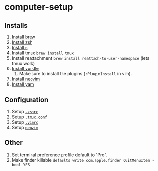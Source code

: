 # computer-setup

## Installs

1. [Install brew](https://brew.sh/)
1. [Install zsh](https://github.com/robbyrussell/oh-my-zsh#via-curl)
1. [Install `n`](https://github.com/tj/n)
1. Install tmux `brew install tmux`
1. Install reattachment `brew install reattach-to-user-namespace` (lets tmux work)
1. [Install vundle](https://github.com/VundleVim/Vundle.vim#quick-start)
    1. Make sure to install the plugins (`:PluginInstall` in vim).
1. [Install neovim](https://github.com/neovim/neovim/wiki/Installing-Neovim#homebrew-macos--linuxbrew-linux)
1. [Install yarn](https://yarnpkg.com/en/docs/install)

## Configuration

1. Setup [`.zshrc`](/.zshrc)
1. Setup [`.tmux.conf`](/.tmux.conf)
1. Setup [`.vimrc`](/.vimrc)
1. Setup [`neovim`](/neovim.md)

## Other

1. Set terminal preference profile default to "Pro".
1. Make finder killable `defaults write com.apple.finder QuitMenuItem -bool YES`
